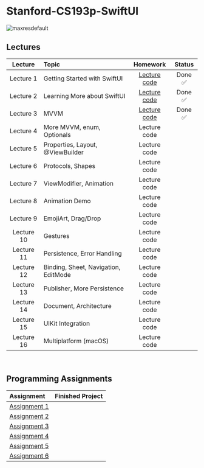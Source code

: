 # Stanford-CS193p-SwiftUI
![maxresdefault](https://user-images.githubusercontent.com/87092187/236336253-b839739e-2d1c-42ba-bbc4-3583af70cff4.jpg)

## Lectures
| Lecture     | Topic                                                 | Homework          | Status   |
| :----:      | :---                                                  | :----:            | :----:   |
| Lecture 1   | Getting Started with SwiftUI                          | [Lecture code](https://github.com/maksim-mitrofanov/CS193p-SwiftUI/tree/main/Lectures/Lecture%201)      | Done ✅  |
| Lecture 2   | Learning More about SwiftUI                           | [Lecture code](https://github.com/maksim-mitrofanov/CS193p-SwiftUI/tree/main/Lectures/Lecture%202)      | Done ✅  |
| Lecture 3   | MVVM                                                  | [Lecture code](https://github.com/maksim-mitrofanov/CS193p-SwiftUI/tree/main/Lectures/Lecture%203)      | Done ✅  |
| Lecture 4   | More MVVM, enum, Optionals                            | Lecture code      |        |
| Lecture 5   | Properties, Layout, @ViewBuilder                      | Lecture code      |        |
| Lecture 6   | Protocols, Shapes                                     | Lecture code      |        |
| Lecture 7   | ViewModifier, Animation                               | Lecture code      |        |
| Lecture 8   | Animation Demo                                        | Lecture code      |        |                     
| Lecture 9   | EmojiArt, Drag/Drop                                   | Lecture code      |        |
| Lecture 10  | Gestures                                              | Lecture code      |        |
| Lecture 11  | Persistence, Error Handling                           | Lecture code      |        |
| Lecture 12  | Binding, Sheet, Navigation, EditMode                  | Lecture code      |        |
| Lecture 13  | Publisher, More Persistence                           | Lecture code      |        |
| Lecture 14  | Document, Architecture                                | Lecture code      |        |
| Lecture 15  | UIKit Integration                                     | Lecture code      |        |
| Lecture 16  | Multiplatform (macOS)                                 | Lecture code      |        |
<br>

## Programming Assignments
| Assignment                    | Finished Project       |                                                                                                      
| :----                         | :----                  |                                                                                                       
| [Assignment 1]()              |       |       
| [Assignment 2]()              |                 |       
| [Assignment 3]()              |       |        
| [Assignment 4]()              |        |        
| [Assignment 5]()              |       |       
| [Assignment 6]()              |   |
